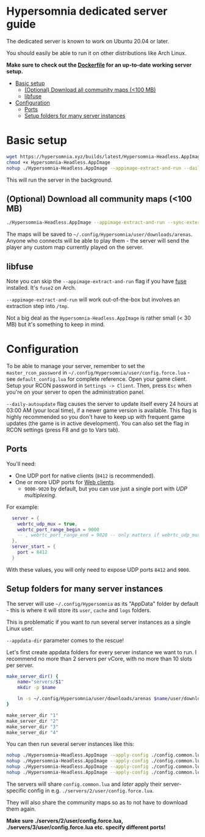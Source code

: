 # Hypersomnia dedicated server guide 

The dedicated server is known to work on Ubuntu 20.04 or later.

You should easily be able to run it on other distributions like Arch Linux.

**Make sure to check out the [Dockerfile](https://github.com/TeamHypersomnia/Hypersomnia/blob/master/Dockerfile) for an up-to-date working server setup.**

- [Basic setup](#basic-setup)
  * [(Optional) Download all community maps (<100 MB)](#optional-download-all-community-maps-100-mb)
  * [libfuse](#libfuse)
- [Configuration](#configuration)
  * [Ports](#ports)
  * [Setup folders for many server instances](#setup-folders-for-many-server-instances)

# Basic setup

```sh
wget https://hypersomnia.xyz/builds/latest/Hypersomnia-Headless.AppImage
chmod +x Hypersomnia-Headless.AppImage
nohup ./Hypersomnia-Headless.AppImage --appimage-extract-and-run --daily-autoupdate > /dev/null 2>&1 &
```

This will run the server in the background.

## (Optional) Download all community maps (<100 MB)

```sh
./Hypersomnia-Headless.AppImage --appimage-extract-and-run --sync-external-arenas-and-quit
```

The maps will be saved to ``~/.config/Hypersomnia/user/downloads/arenas``.
Anyone who connects will be able to play them - the server will send the player any custom map currently played on the server.

## libfuse

Note you can skip the ``--appimage-extract-and-run`` flag if you have [fuse](https://packages.ubuntu.com/focal/fuse) installed. It's ``fuse2`` on Arch.

``--appimage-extract-and-run`` will work out-of-the-box but involves an extraction step into ``/tmp``.

Not a big deal as the ``Hypersomnia-Headless.AppImage`` is rather small (< 30 MB) but it's something to keep in mind.

# Configuration

To be able to manage your server, remember to set the ``master_rcon_password`` in ``~/.config/Hypersomnia/user/config.force.lua`` - see ``default_config.lua`` for complete reference. Open your game client. Setup your RCON password in ``Settings -> Client``. Then, press ``Esc`` when you're on your server to open the administration panel.

``--daily-autoupdate`` flag causes the server to update itself every 24 hours at 03:00 AM (your local time), if a newer game version is available. This flag is highly recommended so you don't have to keep up with frequent game updates (the game is in active development). You can also set the flag in RCON settings (press F8 and go to Vars tab).

## Ports

You'll need:
- One UDP port for native clients (``8412`` is recommended).
- One or more UDP ports for [Web clients](https://hypersomnia.io).
	- ``9000-9020`` by default, but you can use just a single port with *UDP multiplexing*.

For example:

```lua
  server = {
    webrtc_udp_mux = true,
    webrtc_port_range_begin = 9000
    -- , webrtc_port_range_end = 9020 -- only matters if webrtc_udp_mux = false
  },
  server_start = {
    port = 8412
  }
```

With these values, you will only need to expose UDP ports ``8412`` and ``9000``.

## Setup folders for many server instances

The server will use ``~/.config/Hypersomnia`` as its "AppData" folder by default - this is where it will store its ``user``, ``cache`` and ``logs`` folders.

This is problematic if you want to run several server instances as a single Linux user.

``--appdata-dir`` parameter comes to the rescue!

Let's first create appdata folders for every server instance we want to run.
I recommend no more than 2 servers per vCore, with no more than 10 slots per server.

```sh
make_server_dir() {
	name="servers/$1"
	mkdir -p $name

	ln -s ~/.config/Hypersomnia/user/downloads/arenas $name/user/downloads/arenas
}

make_server_dir "1"
make_server_dir "2"
make_server_dir "3"
make_server_dir "4"
```

You can then run several server instances like this:

```sh
nohup ./Hypersomnia-Headless.AppImage --apply-config ./config.common.lua --appdata-dir ./servers/1 --daily-autoupdate > /dev/null 2>&1 &
nohup ./Hypersomnia-Headless.AppImage --apply-config ./config.common.lua --appdata-dir ./servers/2 --daily-autoupdate > /dev/null 2>&1 &
nohup ./Hypersomnia-Headless.AppImage --apply-config ./config.common.lua --appdata-dir ./servers/3 --daily-autoupdate > /dev/null 2>&1 &
nohup ./Hypersomnia-Headless.AppImage --apply-config ./config.common.lua --appdata-dir ./servers/4 --daily-autoupdate > /dev/null 2>&1 &
```

The servers will share ``config.common.lua`` and *later* apply their server-specific config in e.g. ``./servers/2/user/config.force.lua``.

They will also share the community maps so as to not have to download them again.

**Make sure ./servers/2/user/config.force.lua, ./servers/3/user/config.force.lua etc. specify different ports!**
